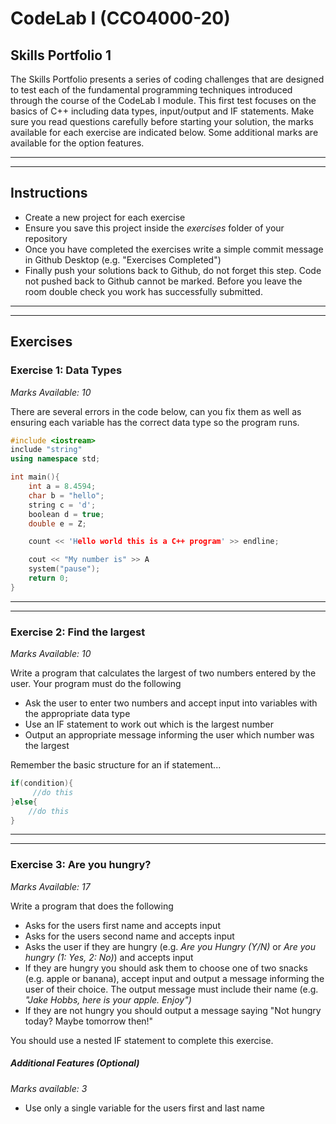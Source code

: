 # CodeLab I (CCO4000-20)

## Skills Portfolio 1

The Skills Portfolio presents a series of coding challenges that are designed to test each of the fundamental programming techniques introduced through the course of the CodeLab I module. This first test focuses on the basics of C++ including data types, input/output and IF statements. Make sure you read questions carefully before starting your solution, the marks available for each exercise are indicated below. Some additional marks are available for the option features.

___
___


## Instructions

* Create a new project for each exercise
* Ensure you save this project inside the *exercises* folder of your repository
* Once you have completed the exercises write a simple commit message in Github Desktop (e.g. "Exercises Completed")
* Finally push your solutions back to Github, do not forget this step. Code not pushed back to Github cannot be marked. Before you leave the room double check you work has successfully submitted.

___
___

## Exercises

### Exercise 1: Data Types
_Marks Available: 10_

There are several errors in the code below, can you fix them as well as ensuring each variable has the correct data type so the program runs.

```C++
#include <iostream>
include "string"
using namespace std;

int main(){
    int a = 8.4594;
    char b = "hello";
    string c = 'd';
    boolean d = true;
    double e = Z;

    count << 'Hello world this is a C++ program' >> endline;

    cout << "My number is" >> A
    system("pause");
    return 0;
}
```

___
___


### Exercise 2: Find the largest
_Marks Available: 10_

Write a program that calculates the largest of two numbers entered by the user. Your program must do the following

* Ask the user to enter two numbers and accept input into variables with the appropriate data type
* Use an IF statement to work out which is the largest number
* Output an appropriate message informing the user which number was the largest

Remember the basic structure for an if statement...

```C++
if(condition){
     //do this
}else{
    //do this
}
```

___
___


### Exercise 3: Are you hungry?
_Marks Available: 17_

Write a program that does the following

* Asks for the users first name and accepts input
* Asks for the users second name and accepts input
* Asks the user if they are hungry (e.g. *Are you Hungry (Y/N)* or *Are you hungry (1: Yes, 2: No)*) and accepts input
* If they are hungry you should ask them to choose one of two snacks (e.g. apple or banana), accept input and output a message informing the user of their choice. The output message must include their name (e.g. *"Jake Hobbs, here is your apple. Enjoy")*
* If they are not hungry you should output a message saying "Not hungry today? Maybe tomorrow then!"

You should use a nested IF statement to complete this exercise.

##### Additional Features (Optional)
_Marks available: 3_

* Use only a single variable for the users first and last name
